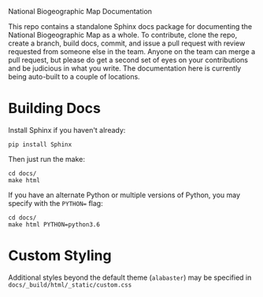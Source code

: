 National Biogeographic Map Documentation

This repo contains a standalone Sphinx docs package for documenting the National Biogeographic Map as a whole. To contribute, clone the repo, create a branch, build docs, commit, and issue a pull request with review requested from someone else in the team. Anyone on the team can merge a pull request, but please do get a second set of eyes on your contributions and be judicious in what you write. The documentation here is currently being auto-built to a couple of locations.

# Building Docs

Install Sphinx if you haven't already:

```
pip install Sphinx
```

Then just run the make:

```
cd docs/
make html
```

If you have an alternate Python or multiple versions of Python, you may specify with the `PYTHON=` flag:

```
cd docs/
make html PYTHON=python3.6
```

# Custom Styling

Additional styles beyond the default theme (`alabaster`) may be specified in `docs/_build/html/_static/custom.css`


